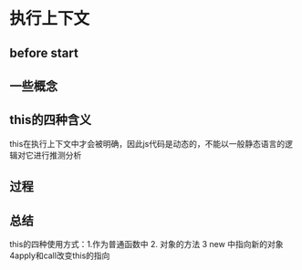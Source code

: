 # 执行上下文
## before start 


## 一些概念

## this的四种含义
this在执行上下文中才会被明确，因此js代码是动态的，不能以一般静态语言的逻辑对它进行推测分析

## 过程

## 总结
this的四种使用方式：1.作为普通函数中 2. 对象的方法 3 new 中指向新的对象 4apply和call改变this的指向



